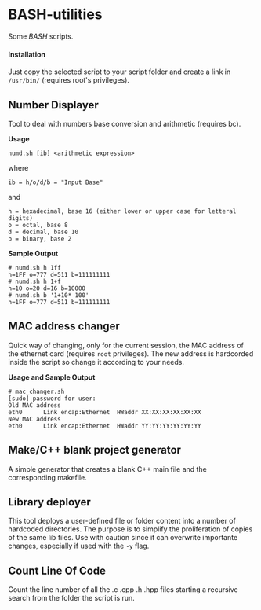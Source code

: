 # BASH-utilities
Some *BASH* scripts.

#### Installation
Just copy the selected script to your script folder and create a link in ``/usr/bin/`` (requires root's privileges).

## Number Displayer
Tool to deal with numbers base conversion and arithmetic (requires bc).

**Usage**
```
numd.sh [ib] <arithmetic expression>
```
where
```
ib = h/o/d/b = "Input Base"
```
and
```
h = hexadecimal, base 16 (either lower or upper case for letteral digits)
o = octal, base 8
d = decimal, base 10
b = binary, base 2
```
**Sample Output**
```
# numd.sh h 1ff
h=1FF o=777 d=511 b=111111111
# numd.sh h 1+f
h=10 o=20 d=16 b=10000
# numd.sh b '1+10* 100'
h=1FF o=777 d=511 b=111111111
```

## MAC address changer
Quick way of changing, only for the current session, the MAC address of the ethernet card (requires ``root`` privileges). The new address is hardcorded inside the script so change it according to your needs.

**Usage and Sample Output**
```
# mac_changer.sh
[sudo] password for user:
Old MAC address
eth0      Link encap:Ethernet  HWaddr XX:XX:XX:XX:XX:XX
New MAC address
eth0      Link encap:Ethernet  HWaddr YY:YY:YY:YY:YY:YY
```

## Make/C++ blank project generator
A simple generator that creates a blank C++ main file and the corresponding makefile.

## Library deployer
This tool deploys a user-defined file or folder content into a number of hardcoded directories. The purpose is to simplify the proliferation of copies of the same lib files. Use with caution since it can overwrite importante changes, especially if used with the `-y` flag.

## Count Line Of Code
Count the line number of all the .c .cpp .h .hpp files starting a recursive search from the folder the script is run.
